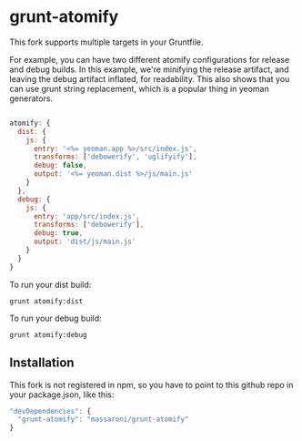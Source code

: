 grunt-atomify
=============

This fork supports multiple targets in your Gruntfile.

For example, you can have two different atomify configurations for release and debug builds.
In this example, we're minifying the release artifact, and leaving the debug artifact inflated, for readability.
This also shows that you can use grunt string replacement, which is a popular thing in yeoman generators.

```javascript

atomify: {
  dist: {
    js: {
      entry: '<%= yeoman.app %>/src/index.js',
      transforms: ['debowerify', 'uglifyify'],
      debug: false,
      output: '<%= yeoman.dist %>/js/main.js'
    }
  },
  debug: {
    js: {
      entry: 'app/src/index.js',
      transforms: ['debowerify'],
      debug: true,
      output: 'dist/js/main.js'
    }
  }
}

```

To run your dist build:
```
grunt atomify:dist
```

To run your debug build:
```
grunt atomify:debug
```

## Installation

This fork is not registered in npm, so you have to point to this github repo in your package.json, like this:

```javascript
"devDependencies": {
  "grunt-atomify": "massaroni/grunt-atomify"
}
```
